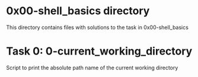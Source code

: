 # 0x00-shell_basics directory
This directory contains files with solutions to the task in 0x00-shell_basics

# Task 0: 0-current_working_directory
Script to print the absolute path name of the current working directory


